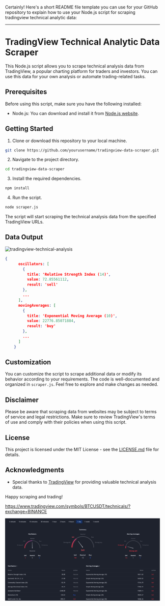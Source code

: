 Certainly! Here's a short README file template you can use for your GitHub repository to explain how to use your Node.js script for scraping tradingview technical analytic data:

---

# TradingView Technical Analytic Data Scraper

This Node.js script allows you to scrape technical analysis data from TradingView, a popular charting platform for traders and investors. You can use this data for your own analysis or automate trading-related tasks.

## Prerequisites

Before using this script, make sure you have the following installed:

- Node.js: You can download and install it from [Node.js website](https://nodejs.org/).

## Getting Started

1. Clone or download this repository to your local machine.

```bash
git clone https://github.com/yourusername/tradingview-data-scraper.git
```

2. Navigate to the project directory.

```bash
cd tradingview-data-scraper
```

3. Install the required dependencies.

```bash
npm install
```

4. Run the script.

```bash
node scraper.js
```

The script will start scraping the technical analysis data from the specified TradingView URLs.

## Data Output

![tradingview-technical-analysis](https://github.com/devzarghami/tradingview-technical-analysis/blob/main/tradingview-technical-analysis-compare.png)

```json
{
      oscillators: [
        {
          title: 'Relative Strength Index (14)',
          value: 72.85561112,
          result: 'sell'
        },
        ...
      ],
      movingAverages: [
        {
          title: 'Exponential Moving Average (10)',
          value: 22776.85071884,
          result: 'buy'
        },
        ...
      ]
    }
```

## Customization

You can customize the script to scrape additional data or modify its behavior according to your requirements. The code is well-documented and organized in `scraper.js`. Feel free to explore and make changes as needed.

## Disclaimer

Please be aware that scraping data from websites may be subject to terms of service and legal restrictions. Make sure to review TradingView's terms of use and comply with their policies when using this script.

## License

This project is licensed under the MIT License - see the [LICENSE.md](LICENSE.md) file for details.

## Acknowledgments

- Special thanks to [TradingView](https://www.tradingview.com/) for providing valuable technical analysis data.

Happy scraping and trading!

https://www.tradingview.com/symbols/BTCUSDT/technicals/?exchange=BINANCE

![tradingview-technical-analysis](https://github.com/devzarghami/tradingview-technical-analysis/blob/main/tradingview-technical-analysis.png)


